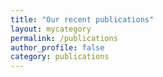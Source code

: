 ```yaml
---
title: "Our recent publications"
layout: mycategory
permalink: /publications
author_profile: false
category: publications
---
```

